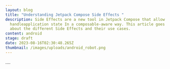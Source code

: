 ```yaml
---
layout: blog
title: "Understanding Jetpack Compose Side Effects "
description: Side Effects are a new tool in Jetpack Compose that allow us to
  handleapplication state In a composable-aware way. This article goes in depth
  about the different Side Effects and their use cases.
content: android
stage: draft
date: 2023-08-16T02:30:48.265Z
thumbnail: /images/uploads/android_robot.png
---
```

.﻿...